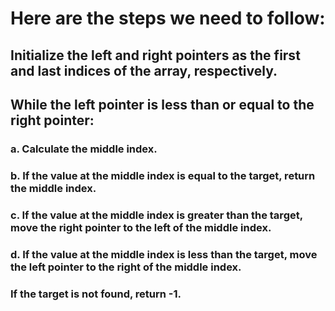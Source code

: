 # Here are the steps we need to follow:

## Initialize the left and right pointers as the first and last indices of the array, respectively.
## While the left pointer is less than or equal to the right pointer:
  ### a. Calculate the middle index.
  ### b. If the value at the middle index is equal to the target, return the middle index.
  ### c. If the value at the middle index is greater than the target, move the right pointer to the left of the middle index.
  ### d. If the value at the middle index is less than the target, move the left pointer to the right of the middle index.
  ### If the target is not found, return -1.
